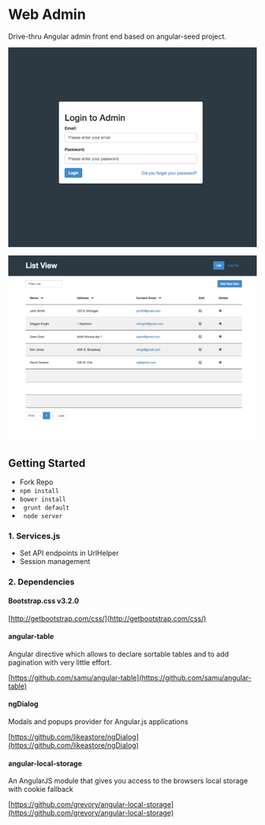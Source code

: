 Web Admin
==============

Drive-thru Angular admin front end based on angular-seed project.

![](https://github.com/thoughtpalette/ngAdminPortal/blob/master/images/login.png)

![](https://github.com/thoughtpalette/ngAdminPortal/blob/master/images/list-view.png)

## Getting Started

 - Fork Repo
 - ```npm install```
 - ```bower install```
 - ``` grunt default```
 - ``` node server```

### 1. Services.js
 - Set API endpoints in UrlHelper
 - Session management

### 2. Dependencies

#### Bootstrap.css v3.2.0
[http://getbootstrap.com/css/](http://getbootstrap.com/css/)

#### angular-table
Angular directive which allows to declare sortable tables and to add pagination with very little effort.

[https://github.com/samu/angular-table](https://github.com/samu/angular-table)

#### ngDialog
Modals and popups provider for Angular.js applications

[https://github.com/likeastore/ngDialog](https://github.com/likeastore/ngDialog)

#### angular-local-storage
An AngularJS module that gives you access to the browsers local storage with cookie fallback

[https://github.com/grevory/angular-local-storage](https://github.com/grevory/angular-local-storage)
